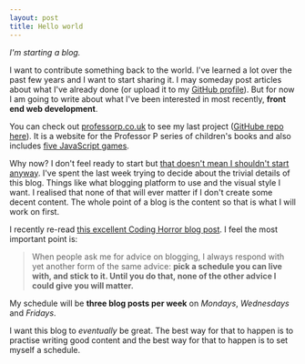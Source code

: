 ```yaml
---
layout: post
title: Hello world
---
```


*I'm starting a blog.* 

I want to contribute something back to the world. I've learned a lot over the past few years and I want to start sharing it. I may someday post articles about what I've already done (or upload it to my [GitHub profile](https://github.com/davidxmoody)). But for now I am going to write about what I've been interested in most recently, **front end web development**. 

You can check out [professorp.co.uk](http://professorp.co.uk/) to see my last project ([GitHube repo here](https://github.com/davidxmoody/professorp.co.uk)). It is a website for the Professor P series of children's books and also includes [five JavaScript games](http://professorp.co.uk/games/). 

Why now? I don't feel ready to start but [that doesn't mean I shouldn't start anyway](http://jamesclear.com/successful-people-start-before-they-feel-ready). I've spent the last week trying to decide about the trivial details of this blog. Things like what blogging platform to use and the visual style I want. I realised that none of that will ever matter if I don't create some decent content. The whole point of a blog is the content so that is what I will work on first. 

I recently re-read [this excellent Coding Horror blog post](http://blog.codinghorror.com/how-to-achieve-ultimate-blog-success-in-one-easy-step/). I feel the most important point is:

> When people ask me for advice on blogging, I always respond with yet another form of the same advice: **pick a schedule you can live with, and stick to it. Until you do that, none of the other advice I could give you will matter.**

My schedule will be **three blog posts per week** on *Mondays*, *Wednesdays* and *Fridays*. 

I want this blog to *eventually* be great. The best way for that to happen is to practise writing good content and the best way for that to happen is to set myself a schedule. 
